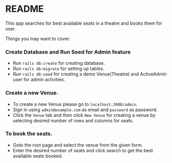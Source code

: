 # README

This app searches for best available seats in a theatre and books them for user.

Things you may want to cover:

### Create Database and Run Seed for Admin feature

- Run `rails db:create` for creating database.
- Run `rails db:migrate` for setting up tables.
- Run `rails db:seed` for creating a demo Venue(Theatre) and ActiveAdmin user for admin activities.

### Create a new Venue.

- To create a new Venue please go to `localhost:3000/admin`.
- Sign in using `admin@example.com` as email and `password` as password.
- Click the `Venue` tab and then click `New Venue` for creating a venue by selecting desired number of rows and columns for seats.

### To book the seats.

- Goto the root page and select the venue from the given form.
- Enter the desired number of seats and click search to get the best available seats booked.
